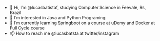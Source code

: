 - 👋 Hi, I’m @lucasbatistaf, studying Computer Science in Feevale, Rs, Brazil
- 👀 I’m interested in Java and Python Programing
- 🌱 I’m currently learning Springboot on a course at uDemy and Docker at Full Cycle course
- 📫 How to reach me @lucasbatsta at twitter/instagram

<!---
lucasbatistaf/lucasbatistaf is a ✨ special ✨ repository because its `README.md` (this file) appears on your GitHub profile.
You can click the Preview link to take a look at your changes.
--->
